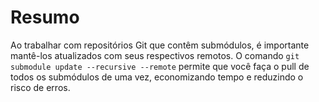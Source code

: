 # Resumo

Ao trabalhar com repositórios Git que contêm submódulos, é importante mantê-los atualizados com seus respectivos remotos. O comando `git submodule update --recursive --remote` permite que você faça o pull de todos os submódulos de uma vez, economizando tempo e reduzindo o risco de erros.
